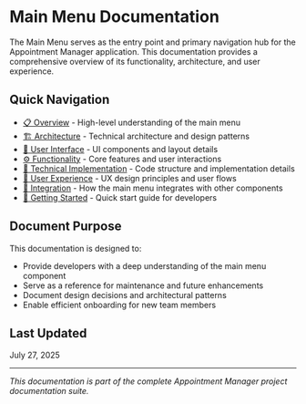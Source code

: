 # Main Menu Documentation

The Main Menu serves as the entry point and primary navigation hub for the Appointment Manager application. This documentation provides a comprehensive overview of its functionality, architecture, and user experience.

## Quick Navigation

- [📋 Overview](./01-overview.md) - High-level understanding of the main menu
- [🏗️ Architecture](./02-architecture.md) - Technical architecture and design patterns
- [🎨 User Interface](./03-user-interface.md) - UI components and layout details
- [⚙️ Functionality](./04-functionality.md) - Core features and user interactions
- [🔧 Technical Implementation](./05-technical-implementation.md) - Code structure and implementation details
- [🎯 User Experience](./06-user-experience.md) - UX design principles and user flows
- [🔄 Integration](./07-integration.md) - How the main menu integrates with other components
- [🚀 Getting Started](./08-getting-started.md) - Quick start guide for developers

## Document Purpose

This documentation is designed to:
- Provide developers with a deep understanding of the main menu component
- Serve as a reference for maintenance and future enhancements
- Document design decisions and architectural patterns
- Enable efficient onboarding for new team members

## Last Updated
July 27, 2025

---
*This documentation is part of the complete Appointment Manager project documentation suite.*
